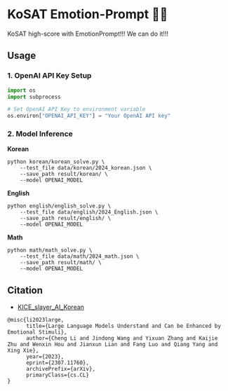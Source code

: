 # KoSAT Emotion-Prompt 🥼💊

KoSAT high-score with EmotionPrompt!!! We can do it!!!

## Usage

### 1. OpenAI API Key Setup

```python
import os
import subprocess

# Set OpenAI API Key to environment variable
os.environ["OPENAI_API_KEY"] = "Your OpenAI API key"
```

### 2. Model Inference

**Korean**

```
python korean/korean_solve.py \
    --test_file data/korean/2024_korean.json \
    --save_path result/korean/ \
    --model OPENAI_MODEL
```

**English**

```
python english/english_solve.py \
    --test_file data/english/2024_English.json \
    --save_path result/english/ \
    --model OPENAI_MODEL
```

**Math**

```
python math/math_solve.py \
    --test_file data/math/2024_math.json \
    --save_path result/math/ \
    --model OPENAI_MODEL
```

## Citation

- [KICE_slayer_AI_Korean](https://github.com/NomaDamas/KICE_slayer_AI_Korean/tree/master)

```
@misc{li2023large,
      title={Large Language Models Understand and Can be Enhanced by Emotional Stimuli}, 
      author={Cheng Li and Jindong Wang and Yixuan Zhang and Kaijie Zhu and Wenxin Hou and Jianxun Lian and Fang Luo and Qiang Yang and Xing Xie},
      year={2023},
      eprint={2307.11760},
      archivePrefix={arXiv},
      primaryClass={cs.CL}
}
```